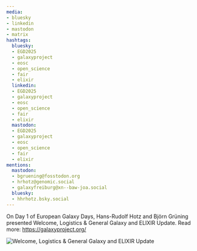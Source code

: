 ```yaml
---
media:
- bluesky
- linkedin
- mastodon
- matrix
hashtags:
  bluesky:
  - EGD2025
  - galaxyproject
  - eosc
  - open_science
  - fair
  - elixir
  linkedin:
  - EGD2025
  - galaxyproject
  - eosc
  - open_science
  - fair
  - elixir
  mastodon:
  - EGD2025
  - galaxyproject
  - eosc
  - open_science
  - fair
  - elixir
mentions:
  mastodon:
  - bgruening@fosstodon.org
  - hrhotz@genomic.social
  - galaxyfreiburg@xn--baw-joa.social
  bluesky:
  - hhrhotz.bsky.social
---
```


On Day 1 of European Galaxy Days, Hans-Rudolf Hotz and Björn Grüning presented Welcome, Logistics & General Galaxy and ELIXIR Update.
Read more: https://galaxyproject.org/

![Welcome, Logistics & General Galaxy and ELIXIR Update](https://github-production-user-asset-6210df.s3.amazonaws.com/2973722/495620877-824d8a43-99e7-43e0-b5a4-9cee0b57c4d2.png?X-Amz-Algorithm=AWS4-HMAC-SHA256&X-Amz-Credential=AKIAVCODYLSA53PQK4ZA%2F20250930%2Fus-east-1%2Fs3%2Faws4_request&X-Amz-Date=20250930T095537Z&X-Amz-Expires=300&X-Amz-Signature=86c45faca69e33eb3bdc6f89a532b9ef340f23351012a3a9b6bc05ceb233b4f9&X-Amz-SignedHeaders=host)
